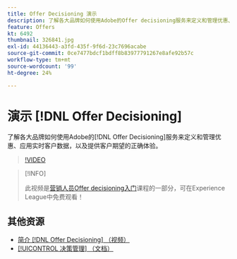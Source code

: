 ```yaml
---
title: Offer Decisioning 演示
description: 了解各大品牌如何使用Adobe的Offer decisioning服务来定义和管理优惠、应用实时客户数据，以及提供客户期望的正确体验。
feature: Offers
kt: 6492
thumbnail: 326841.jpg
exl-id: 44136443-a3fd-435f-9f6d-23c7696acabe
source-git-commit: 0ce7477bdcf1bdff8b83977791267e8afe92b57c
workflow-type: tm+mt
source-wordcount: '99'
ht-degree: 24%

---
```


# 演示 [!DNL Offer Decisioning]

了解各大品牌如何使用Adobe的[!DNL Offer Decisioning]服务来定义和管理优惠、应用实时客户数据，以及提供客户期望的正确体验。

>[!VIDEO](https://video.tv.adobe.com/v/326841?quality=12&learn=on)

>[!INFO]
>
> 此视频是[营销人员Offer decisioning入门](https://experienceleague.adobe.com/?lang=zh-Hans?recommended=ExperiencePlatform-U-1-2020.1.offerdecisioning)课程的一部分，可在Experience League中免费观看！


## 其他资源

* [简介 [!DNL Offer Decisioning] （视频）](introduction-to-offer-decisioning.md)
* [[!UICONTROL 决策管理] （文档）](https://experienceleague.adobe.com/docs/journey-optimizer/using/offer-decisioniong/get-started/starting-offer-decisioning.html?lang=zh-Hans)
